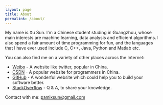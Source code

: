 ```yaml
---
layout: page
title: About
permalink: /about/
---
```


My name is Xu Sun. I'm a Chinese student studing in Guangzhou, whose main interests are machine learning, data analysis and efficient algorithms. 
I also spend a fair amount of time programming for fun, and the languages that I have ever used include C, C++, Java, Python and Matlab etc.

You can also find me on a variety of other places across the Internet:

* [Weibo][weibo] - A website like twitter, popular in China.
* [CSDN][csdn] - A popular website for programmers in China.
* [GitHub][github] - A wonderful website which could help you to build your software better.
* [StackOverflow][stackoverflow] - Q & A, to share your knowledge.

Contact with me: pamixsun@gmail.com


[github]: http://www.github.com/PamixSun
[stackoverflow]: http://stackoverflow.com/users/3949420/xu-sun
[weibo]: http://weibo.com/u/1847756827
[csdn]: http://blog.csdn.net/yunduanmuxue